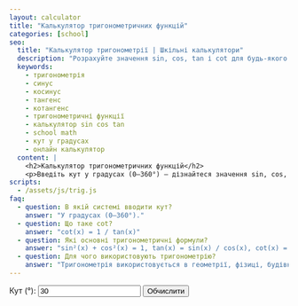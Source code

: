 ```yaml
---
layout: calculator
title: "Калькулятор тригонометричних функцій"
categories: [school]
seo:
  title: "Калькулятор тригонометрії | Шкільні калькулятори"
  description: "Розрахуйте значення sin, cos, tan і cot для будь-якого кута в градусах. Онлайн калькулятор для учнів та студентів."
  keywords:
    - тригонометрія
    - синус
    - косинус
    - тангенс
    - котангенс
    - тригонометричні функції
    - калькулятор sin cos tan
    - school math
    - кут у градусах
    - онлайн калькулятор
  content: |
    <h2>Калькулятор тригонометричних функцій</h2>
    <p>Введіть кут у градусах (0–360°) — дізнайтеся значення sin, cos, tan, cot.</p>
scripts:
  - /assets/js/trig.js
faq:
  - question: В якій системі вводити кут?
    answer: "У градусах (0–360°)."
  - question: Що таке cot?
    answer: "cot(x) = 1 / tan(x)"
  - question: Які основні тригонометричні формули?
    answer: "sin²(x) + cos²(x) = 1, tan(x) = sin(x) / cos(x), cot(x) = cos(x) / sin(x)."
  - question: Для чого використовують тригонометрію?
    answer: "Тригонометрія використовується в геометрії, фізиці, будівництві, навігації та інженерії."
---
```


<form id="trig-form" autocomplete="off">
  <label>
    Кут (°):
    <input type="number" id="trig-angle" min="0" max="360" value="30" step="any" required>
  </label>
  <button type="submit">Обчислити</button>
</form>
<div id="trig-result" class="result"></div>
